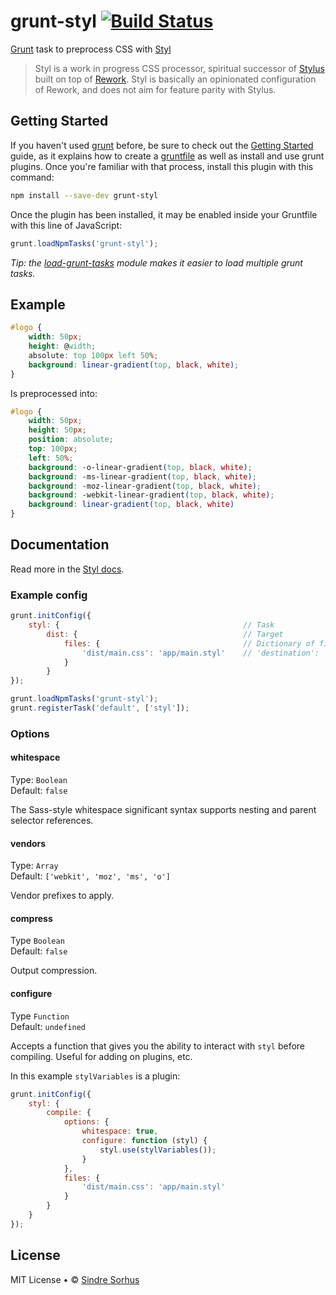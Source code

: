 # grunt-styl [![Build Status](https://secure.travis-ci.org/sindresorhus/grunt-styl.png?branch=master)](http://travis-ci.org/sindresorhus/grunt-styl)

[Grunt][grunt] task to preprocess CSS with [Styl](https://github.com/visionmedia/styl)

> Styl is a work in progress CSS processor, spiritual successor of [Stylus](http://learnboost.github.io/stylus/) built on top of [Rework](https://github.com/visionmedia/rework). Styl is basically an opinionated configuration of Rework, and does not aim for feature parity with Stylus.


## Getting Started

If you haven't used [grunt][] before, be sure to check out the [Getting Started][] guide, as it explains how to create a [gruntfile][Getting Started] as well as install and use grunt plugins. Once you're familiar with that process, install this plugin with this command:

```sh
npm install --save-dev grunt-styl
```

Once the plugin has been installed, it may be enabled inside your Gruntfile with this line of JavaScript:

```js
grunt.loadNpmTasks('grunt-styl');
```

*Tip: the [load-grunt-tasks](https://github.com/sindresorhus/load-grunt-tasks) module makes it easier to load multiple grunt tasks.*


[grunt]: http://gruntjs.com
[Getting Started]: https://github.com/gruntjs/grunt/wiki/Getting-started


## Example

```css
#logo {
	width: 50px;
	height: @width;
	absolute: top 100px left 50%;
	background: linear-gradient(top, black, white);
}
```

Is preprocessed into:

```css
#logo {
	width: 50px;
	height: 50px;
	position: absolute;
	top: 100px;
	left: 50%;
	background: -o-linear-gradient(top, black, white);
	background: -ms-linear-gradient(top, black, white);
	background: -moz-linear-gradient(top, black, white);
	background: -webkit-linear-gradient(top, black, white);
	background: linear-gradient(top, black, white)
}
```


## Documentation

Read more in the [Styl docs](https://github.com/visionmedia/styl#features).


### Example config

```javascript
grunt.initConfig({
	styl: {											// Task
		dist: {										// Target
			files: {								// Dictionary of files
				'dist/main.css': 'app/main.styl'	// 'destination': 'source'
			}
		}
});

grunt.loadNpmTasks('grunt-styl');
grunt.registerTask('default', ['styl']);
```


### Options


#### whitespace

Type: `Boolean`  
Default: `false`

The Sass-style whitespace significant syntax supports nesting and parent selector references.


#### vendors

Type: `Array`  
Default: `['webkit', 'moz', 'ms', 'o']`

Vendor prefixes to apply.


#### compress

Type `Boolean`  
Default: `false`

Output compression.

#### configure

Type `Function`  
Default: `undefined`

Accepts a function that gives you the ability to interact with `styl` before compiling. Useful
for adding on plugins, etc.

In this example `stylVariables` is a plugin:

```js
grunt.initConfig({
	styl: {
		compile: {
			options: {
				whitespace: true,
				configure: function (styl) {
					styl.use(stylVariables());
				}
			},
			files: {
				'dist/main.css': 'app/main.styl'
			}
		}
	}
});
```


## License

MIT License • © [Sindre Sorhus](http://sindresorhus.com)
